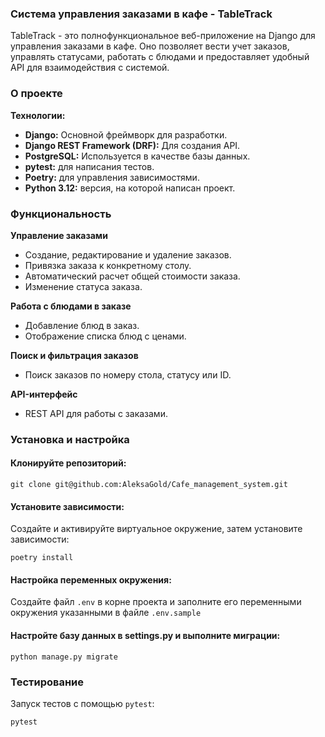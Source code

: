 
### Система управления заказами в кафе - TableTrack 
TableTrack -  это полнофункциональное веб-приложение на Django для управления заказами в кафе. Оно позволяет вести учет заказов, управлять статусами, работать с блюдами и предоставляет удобный API для взаимодействия с системой.

### О проекте

**Технологии:**
- **Django:** Основной фреймворк для разработки.
- **Django REST Framework (DRF):** Для создания API.
- **PostgreSQL:** Используется в качестве базы данных.
- **pytest:** для написания тестов.
- **Poetry:** для управления зависимостями.
- **Python 3.12:** версия, на которой написан проект.



### Функциональность

**Управление заказами**  
- Создание, редактирование и удаление заказов.  
- Привязка заказа к конкретному столу.  
- Автоматический расчет общей стоимости заказа.  
- Изменение статуса заказа.  

**Работа с блюдами в заказе**  
- Добавление блюд в заказ.  
- Отображение списка блюд с ценами.  

**Поиск и фильтрация заказов**  
- Поиск заказов по номеру стола, статусу или ID.  

**API-интерфейс**
- REST API для работы с заказами. 


### Установка и настройка


#### Клонируйте репозиторий:
```
git clone git@github.com:AleksaGold/Cafe_management_system.git
```
#### Установите зависимости:
Создайте и активируйте виртуальное окружение, затем установите зависимости:
```
poetry install
```

#### Настройка переменных окружения:
Создайте файл `.env` в корне проекта и заполните его переменными окружения указанными в файле `.env.sample`

#### Настройте базу данных в settings.py и выполните миграции:
```
python manage.py migrate
```

### Тестирование
Запуск тестов с помощью `pytest`:
```
pytest
```

